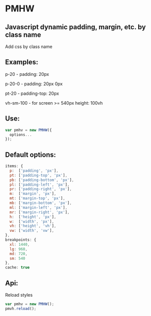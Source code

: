 # PMHW
## Javascript dynamic padding, margin, etc. by class name
Add css by class name

## Examples:
p-20 - padding: 20px

p-20-0 - padding: 20px 0px

pt-20 - padding-top: 20px

vh-sm-100 - for screen >= 540px height: 100vh

## Use:
```javascript
var pmhv = new PMHW({
  options...
});
```

## Default options:
```javascript
items: {
  p:  ['padding', 'px'],
  pt: ['padding-top', 'px'],
  pb: ['padding-bottom', 'px'],
  pl: ['padding-left', 'px'],
  pr: ['padding-right', 'px'],
  m:  ['margin', 'px'],
  mt: ['margin-top', 'px'],
  mb: ['margin-bottom', 'px'],
  ml: ['margin-left', 'px'],
  mr: ['margin-right', 'px'],
  h:  ['height', 'px'],
  w:  ['width', 'px'],
  vh: ['height', 'vh'],
  vw: ['width', 'vw'],
},
breakpoints: {
  xl: 1440,
  lg: 960,
  md: 720,
  sm: 540
},
cache: true
```

## Api:
Reload styles
```javascript
var pmhv = new PMHW();
pmvh.reload();
```

